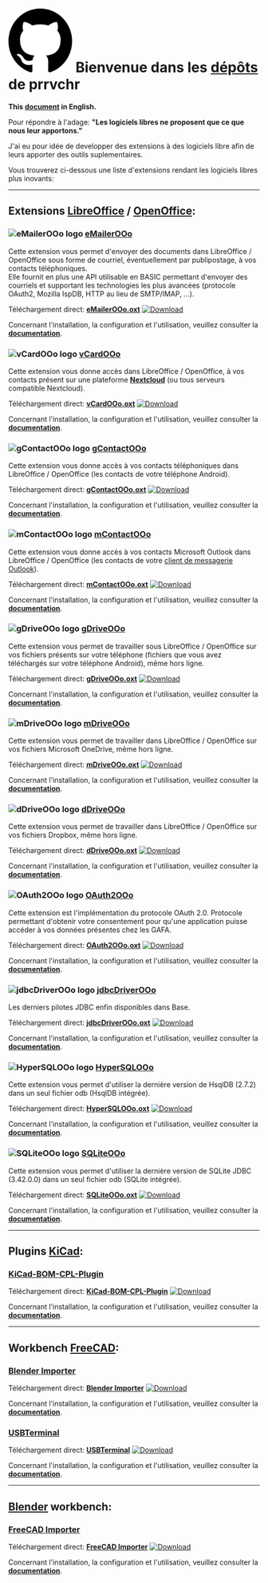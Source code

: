 <!--
╔════════════════════════════════════════════════════════════════════════════════════╗
║                                                                                    ║
║   Copyright (c) 2020 https://prrvchr.github.io                                     ║
║                                                                                    ║
║   Permission is hereby granted, free of charge, to any person obtaining            ║
║   a copy of this software and associated documentation files (the "Software"),     ║
║   to deal in the Software without restriction, including without limitation        ║
║   the rights to use, copy, modify, merge, publish, distribute, sublicense,         ║
║   and/or sell copies of the Software, and to permit persons to whom the Software   ║
║   is furnished to do so, subject to the following conditions:                      ║
║                                                                                    ║
║   The above copyright notice and this permission notice shall be included in       ║
║   all copies or substantial portions of the Software.                              ║
║                                                                                    ║
║   THE SOFTWARE IS PROVIDED "AS IS", WITHOUT WARRANTY OF ANY KIND,                  ║
║   EXPRESS OR IMPLIED, INCLUDING BUT NOT LIMITED TO THE WARRANTIES                  ║
║   OF MERCHANTABILITY, FITNESS FOR A PARTICULAR PURPOSE AND NONINFRINGEMENT.        ║
║   IN NO EVENT SHALL THE AUTHORS OR COPYRIGHT HOLDERS BE LIABLE FOR ANY             ║
║   CLAIM, DAMAGES OR OTHER LIABILITY, WHETHER IN AN ACTION OF CONTRACT,             ║
║   TORT OR OTHERWISE, ARISING FROM, OUT OF OR IN CONNECTION WITH THE SOFTWARE       ║
║   OR THE USE OR OTHER DEALINGS IN THE SOFTWARE.                                    ║
║                                                                                    ║
╚════════════════════════════════════════════════════════════════════════════════════╝
-->
# [![GitHub logo][0]][-1] Bienvenue dans les [dépôts][1] de prrvchr

**This [document][2] in English.**

Pour répondre à l'adage: **"Les logiciels libres ne proposent que ce que nous leur apportons."**

J'ai eu pour idée de developper des extensions à des logiciels libre afin de leurs apporter des outils suplementaires.

Vous trouverez ci-dessous une liste d'extensions rendant les logiciels libres plus inovants:

___

## Extensions [LibreOffice][3] / [OpenOffice][4]:

### ![eMailerOOo logo][5] [eMailerOOo][6]

Cette extension vous permet d'envoyer des documents dans LibreOffice / OpenOffice sous forme de courriel, éventuellement par publipostage, à vos contacts téléphoniques.  
Elle fournit en plus une API utilisable en BASIC permettant d'envoyer des courriels et supportant les technologies les plus avancées (protocole OAuth2, Mozilla IspDB, HTTP au lieu de SMTP/IMAP, ...).  

Téléchargement direct: **[eMailerOOo.oxt][7]** [![Download][8]][7]

Concernant l'installation, la configuration et l'utilisation, veuillez consulter la **[documentation][9]**.

### ![vCardOOo logo][10] [vCardOOo][11]

Cette extension vous donne accès dans LibreOffice / OpenOffice, à vos contacts présent sur une plateforme [**Nextcloud**][12] (ou tous serveurs compatible Nextcloud).

Téléchargement direct: **[vCardOOo.oxt][13]** [![Download][14]][13]

Concernant l'installation, la configuration et l'utilisation, veuillez consulter la **[documentation][15]**.

### ![gContactOOo logo][16] [gContactOOo][17]

Cette extension vous donne accès à vos contacts téléphoniques dans LibreOffice / OpenOffice (les contacts de votre téléphone Android).

Téléchargement direct: **[gContactOOo.oxt][18]** [![Download][19]][18]

Concernant l'installation, la configuration et l'utilisation, veuillez consulter la **[documentation][20]**.

### ![mContactOOo logo][21] [mContactOOo][22]

Cette extension vous donne accès à vos contacts Microsoft Outlook dans LibreOffice / OpenOffice (les contacts de votre [client de messagerie Outlook][23]).

Téléchargement direct: **[mContactOOo.oxt][24]** [![Download][25]][24]

Concernant l'installation, la configuration et l'utilisation, veuillez consulter la **[documentation][26]**.

### ![gDriveOOo logo][27] [gDriveOOo][28]

Cette extension vous permet de travailler sous LibreOffice / OpenOffice sur vos fichiers présents sur votre téléphone (fichiers que vous avez téléchargés sur votre téléphone Android), même hors ligne.

Téléchargement direct: **[gDriveOOo.oxt][29]** [![Download][30]][29]

Concernant l'installation, la configuration et l'utilisation, veuillez consulter la **[documentation][31]**.

### ![mDriveOOo logo][32] [mDriveOOo][33]

Cette extension vous permet de travailler dans LibreOffice / OpenOffice sur vos fichiers Microsoft OneDrive, même hors ligne.

Téléchargement direct: **[mDriveOOo.oxt][34]** [![Download][35]][34]

Concernant l'installation, la configuration et l'utilisation, veuillez consulter la **[documentation][36]**.

### ![dDriveOOo logo][37] [dDriveOOo][38]

Cette extension vous permet de travailler dans LibreOffice / OpenOffice sur vos fichiers Dropbox, même hors ligne.

Téléchargement direct: **[dDriveOOo.oxt][39]** [![Download][40]][39]

Concernant l'installation, la configuration et l'utilisation, veuillez consulter la **[documentation][41]**.

### ![OAuth2OOo logo][42] [OAuth2OOo][43]

Cette extension est l'implémentation du protocole OAuth 2.0. Protocole permettant d'obtenir votre consentement pour qu'une application puisse accéder à vos données présentes chez les GAFA.

Téléchargement direct: **[OAuth2OOo.oxt][44]** [![Download][45]][44]

Concernant l'installation, la configuration et l'utilisation, veuillez consulter la **[documentation][46]**.

### ![jdbcDriverOOo logo][47] [jdbcDriverOOo][48]

Les derniers pilotes JDBC enfin disponibles dans Base.

Téléchargement direct: **[jdbcDriverOOo.oxt][49]** [![Download][50]][49]

Concernant l'installation, la configuration et l'utilisation, veuillez consulter la **[documentation][51]**.

### ![HyperSQLOOo logo][52] [HyperSQLOOo][53]

Cette extension vous permet d'utiliser la dernière version de HsqlDB (2.7.2) dans un seul fichier odb (HsqlDB intégrée).

Téléchargement direct: **[HyperSQLOOo.oxt][54]** [![Download][55]][54]

Concernant l'installation, la configuration et l'utilisation, veuillez consulter la **[documentation][56]**.

### ![SQLiteOOo logo][57] [SQLiteOOo][58]

Cette extension vous permet d'utiliser la dernière version de SQLite JDBC (3.42.0.0) dans un seul fichier odb (SQLite intégrée).

Téléchargement direct: **[SQLiteOOo.oxt][59]** [![Download][60]][59]

Concernant l'installation, la configuration et l'utilisation, veuillez consulter la **[documentation][61]**.

___

## Plugins [KiCad][62]:

### [KiCad-BOM-CPL-Plugin][63]

Téléchargement direct: **[KiCad-BOM-CPL-Plugin][64]** [![Download][65]][64]

Concernant l'installation, la configuration et l'utilisation, veuillez consulter la **[documentation][66]**.

___

## Workbench [FreeCAD][67]:

### [Blender Importer][68]

Téléchargement direct: **[Blender Importer][69]** [![Download][70]][69]

Concernant l'installation, la configuration et l'utilisation, veuillez consulter la **[documentation][71]**.

### [USBTerminal][72]

Téléchargement direct: **[USBTerminal][73]** [![Download][74]][73]

Concernant l'installation, la configuration et l'utilisation, veuillez consulter la **[documentation][75]**.

___

## [Blender][76] workbench:

### [FreeCAD Importer][77]

Téléchargement direct: **[FreeCAD Importer][78]** [![Download][79]][78]

Concernant l'installation, la configuration et l'utilisation, veuillez consulter la **[documentation][80]**.

[0]: </img/github.svg#collapse>
[-1]: <https://prrvchr.github.io/>
[1]: <https://github.com/prrvchr?tab=repositories>
[2]: <https://prrvchr.github.io/>
[3]: <https://fr.libreoffice.org/download/telecharger-libreoffice/>
[4]: <https://www.openoffice.org/fr/Telecharger/>
[5]: <https://prrvchr.github.io/eMailerOOo/img/eMailerOOo.svg#middle>
[6]: <https://github.com/prrvchr/eMailerOOo/>
[7]: <https://github.com/prrvchr/eMailerOOo/releases/latest/download/eMailerOOo.oxt>
[8]: <https://img.shields.io/github/downloads/prrvchr/eMailerOOo/total#right>
[9]: <https://prrvchr.github.io/eMailerOOo/README_fr>
[10]: <https://prrvchr.github.io/vCardOOo/img/vCardOOo.svg#middle>
[11]: <https://github.com/prrvchr/vCardOOo/>
[12]: <https://fr.wikipedia.org/wiki/Nextcloud>
[13]: <https://github.com/prrvchr/vCardOOo/releases/latest/download/vCardOOo.oxt>
[14]: <https://img.shields.io/github/downloads/prrvchr/vCardOOo/total#right>
[15]: <https://prrvchr.github.io/vCardOOo/README_fr>
[16]: <https://prrvchr.github.io/gContactOOo/img/gContactOOo.svg#middle>
[17]: <https://github.com/prrvchr/gContactOOo/>
[18]: <https://github.com/prrvchr/gContactOOo/releases/latest/download/gContactOOo.oxt>
[19]: <https://img.shields.io/github/downloads/prrvchr/gContactOOo/total#right>
[20]: <https://prrvchr.github.io/gContactOOo/README_fr>
[21]: <https://prrvchr.github.io/mContactOOo/img/mContactOOo.svg#middle>
[22]: <https://github.com/prrvchr/mContactOOo/>
[23]: <https://outlook.live.com/mail/0/>
[24]: <https://github.com/prrvchr/mContactOOo/releases/latest/download/mContactOOo.oxt>
[25]: <https://img.shields.io/github/downloads/prrvchr/mContactOOo/total#right>
[26]: <https://prrvchr.github.io/mContactOOo/README_fr>
[27]: <https://prrvchr.github.io/gDriveOOo/img/gDriveOOo.svg#middle>
[28]: <https://github.com/prrvchr/gDriveOOo/>
[29]: <https://github.com/prrvchr/gDriveOOo/releases/latest/download/gDriveOOo.oxt>
[30]: <https://img.shields.io/github/downloads/prrvchr/gDriveOOo/total#right>
[31]: <https://prrvchr.github.io/gDriveOOo/README_fr>
[32]: <https://prrvchr.github.io/mDriveOOo/img/mDriveOOo.svg#middle>
[33]: <https://github.com/prrvchr/mDriveOOo/>
[34]: <https://github.com/prrvchr/mDriveOOo/releases/latest/download/mDriveOOo.oxt>
[35]: <https://img.shields.io/github/downloads/prrvchr/mDriveOOo/total#right>
[36]: <https://prrvchr.github.io/mDriveOOo/README_fr>
[37]: <https://prrvchr.github.io/dDriveOOo/img/dDriveOOo.svg#middle>
[38]: <https://github.com/prrvchr/dDriveOOo/>
[39]: <https://github.com/prrvchr/dDriveOOo/releases/latest/download/dDriveOOo.oxt>
[40]: <https://img.shields.io/github/downloads/prrvchr/dDriveOOo/total#right>
[41]: <https://prrvchr.github.io/dDriveOOo/README_fr>
[42]: <https://prrvchr.github.io/OAuth2OOo/img/OAuth2OOo.svg#middle>
[43]: <https://github.com/prrvchr/OAuth2OOo/>
[44]: <https://github.com/prrvchr/OAuth2OOo/releases/latest/download/OAuth2OOo.oxt>
[45]: <https://img.shields.io/github/downloads/prrvchr/OAuth2OOo/total#right>
[46]: <https://prrvchr.github.io/OAuth2OOo/README_fr>
[47]: <https://prrvchr.github.io/jdbcDriverOOo/img/jdbcDriverOOo.svg#middle>
[48]: <https://github.com/prrvchr/jdbcDriverOOo/>
[49]: <https://github.com/prrvchr/jdbcDriverOOo/releases/latest/download/jdbcDriverOOo.oxt>
[50]: <https://img.shields.io/github/downloads/prrvchr/jdbcDriverOOo/total#right>
[51]: <https://prrvchr.github.io/jdbcDriverOOo/README_fr>
[52]: <https://prrvchr.github.io/HyperSQLOOo/img/HyperSQLOOo.svg#middle>
[53]: <https://github.com/prrvchr/HyperSQLOOo>
[54]: <https://github.com/prrvchr/HyperSQLOOo/releases/latest/download/HyperSQLOOo.oxt>
[55]: <https://img.shields.io/github/downloads/prrvchr/HyperSQLOOo/total#right>
[56]: <https://prrvchr.github.io/HyperSQLOOo/README_fr>
[57]: <https://prrvchr.github.io/SQLiteOOo/img/SQLiteOOo.svg#middle>
[58]: <https://github.com/prrvchr/SQLiteOOo>
[59]: <https://github.com/prrvchr/SQLiteOOo/releases/latest/download/SQLiteOOo.oxt>
[60]: <https://img.shields.io/github/downloads/prrvchr/SQLiteOOo/total#right>
[61]: <https://prrvchr.github.io/SQLiteOOo/README_fr>
[62]: <https://kicad-pcb.org/download/>
[63]: <https://github.com/prrvchr/KiCad-BOM-CPL-Plugin/>
[64]: <https://github.com/prrvchr/KiCad-BOM-CPL-Plugin/releases/latest/download/bom-cpl-plugin.py>
[65]: <https://img.shields.io/github/downloads/prrvchr/KiCad-BOM-CPL-Plugin/total#right>
[66]: <https://prrvchr.github.io/KiCad-BOM-CPL-Plugin/>
[67]: <https://www.freecadweb.org/?lang=fr>
[68]: <https://github.com/prrvchr/Blender-Importer/>
[69]: <https://github.com/prrvchr/Blender-Importer/releases/latest/download/Blender-Importer.zip>
[70]: <https://img.shields.io/github/downloads/prrvchr/Blender-Importer/total#right>
[71]: <https://prrvchr.github.io/Blender-Importer/README_fr>
[72]: <https://github.com/prrvchr/USBTerminal/>
[73]: <https://github.com/prrvchr/USBTerminal/releases/latest/download/USBTerminal.zip>
[74]: <https://img.shields.io/github/downloads/prrvchr/USBTerminal/total#right>
[75]: <https://prrvchr.github.io/USBTerminal/README_fr>
[76]: <https://www.blender.org/>
[77]: <https://github.com/prrvchr/Blender-Importer/>
[78]: <https://github.com/prrvchr/Blender-Importer/releases/latest/download/Blender-Importer.zip>
[79]: <https://img.shields.io/github/downloads/prrvchr/Blender-Importer/total#right>
[80]: <https://prrvchr.github.io/Blender-Importer/>

